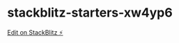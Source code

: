 # stackblitz-starters-xw4yp6

[Edit on StackBlitz ⚡️](https://stackblitz.com/edit/stackblitz-starters-xw4yp6)
